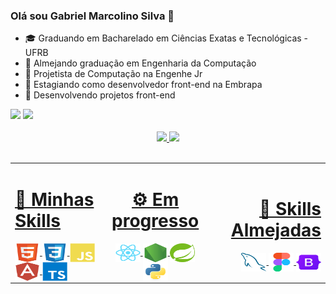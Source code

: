 ### Olá sou Gabriel Marcolino Silva 👋

<ul>
  <li> 🎓 Graduando em Bacharelado em Ciências Exatas e Tecnológicas - UFRB </li>
  <li> 🏹 Almejando graduação em Engenharia da Computação </li>
  <li> 🏢 Projetista de Computação na Engenhe Jr </li>
  <li> 💼 Estagiando como desenvolvedor front-end na Embrapa </li>
  <li> 🔭 Desenvolvendo projetos front-end </li>
</ul>

<div>
  <a href = "mailto:gabrielmarkolinosilva14@gmail.com"><img src="https://img.shields.io/badge/-Gmail-%23333?style=for-the-badge&logo=gmail&logoColor=white" target="_blank"></a>
  <a href="https://instagram.com/gabrielmarkolino" target="_blank"><img src="https://img.shields.io/badge/-Instagram-%23E4405F?style=for-the-badge&logo=instagram&logoColor=white" target="_blank"></a>
</div>

<br />
  <div align="center">
    <a href="https://github.com/Gabriel-MarcoSilva">
    <img height="180em" src="https://github-readme-stats.vercel.app/api/top-langs/?username=Gabriel-MarcoSilva&layout=compact&langs_count=7&theme=dark"/>
    <img height="180em" src="https://github-readme-stats.vercel.app/api?username=Gabriel-MarcoSilva&show_icons=true&theme=dark&include_all_commits=true&count_private=true"/>
 </div>
<br />


<table>
  <td width="500em">
     <h1>🚀 Minhas Skills</h1>
     <div>
        <img align="center" alt="HTML" height="30" width="40" src="https://raw.githubusercontent.com/devicons/devicon/master/icons/html5/html5-original.svg">
        <img align="center" alt="CSS" height="30" width="40" src="https://raw.githubusercontent.com/devicons/devicon/master/icons/css3/css3-original.svg">
        <img align="center" alt="Js" height="30" width="40" src="https://raw.githubusercontent.com/devicons/devicon/master/icons/javascript/javascript-plain.svg">
        <img align="center" alt="AngularJS" height="30" width="40" src="https://raw.githubusercontent.com/devicons/devicon/master/icons/angularjs/angularjs-plain.svg">
        <img align="center" alt="Ts" height="30" width="40" src="https://raw.githubusercontent.com/devicons/devicon/master/icons/typescript/typescript-plain.svg">
    </div>

  </td>
  
  <td width="500em" align="center">
     <h1>⚙ Em progresso</h1>
     <div>
        <img align="center" alt="React" height="30" width="40" src="https://raw.githubusercontent.com/devicons/devicon/master/icons/react/react-original.svg">
        <img align="center" alt="NodeJs" height="30" width="40" src="https://raw.githubusercontent.com/devicons/devicon/master/icons/nodejs/nodejs-original.svg">
        <img align="center" alt="Spring" height="30" width="40" src="https://raw.githubusercontent.com/devicons/devicon/master/icons/spring/spring-original.svg">
        <img align="center" alt="Python" height="30" width="40" src="https://raw.githubusercontent.com/devicons/devicon/master/icons/python/python-original.svg">
    </div>

  </td>
  
  <td align="right" width="500em">
    <h1>🏹 Skills Almejadas</h1>
     <div>
        <img align="center" alt="MySql" height="30" width="40" src="https://raw.githubusercontent.com/devicons/devicon/master/icons/mysql/mysql-original.svg">
        <img align="center" alt="figma" height="30" width="40" src="https://raw.githubusercontent.com/devicons/devicon/master/icons/figma/figma-original.svg">
        <img align="center" alt="Bootstrap" height="30" width="40" src="https://raw.githubusercontent.com/devicons/devicon/master/icons/bootstrap/bootstrap-original.svg">
    </div>
    
  </td>
</table>

